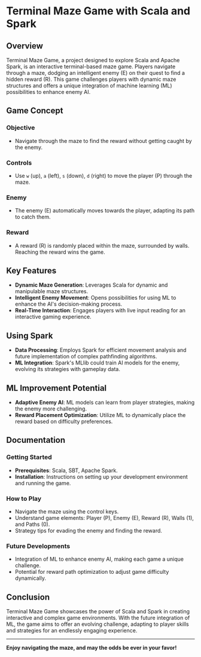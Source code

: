 # Terminal Maze Game with Scala and Spark

## Overview
Terminal Maze Game, a project designed to explore Scala and Apache Spark, is an interactive terminal-based maze game. Players navigate through a maze, dodging an intelligent enemy (E) on their quest to find a hidden reward (R). This game challenges players with dynamic maze structures and offers a unique integration of machine learning (ML) possibilities to enhance enemy AI.

## Game Concept

### Objective
- Navigate through the maze to find the reward without getting caught by the enemy.

### Controls
- Use `w` (up), `a` (left), `s` (down), `d` (right) to move the player (P) through the maze.

### Enemy
- The enemy (E) automatically moves towards the player, adapting its path to catch them.

### Reward
- A reward (R) is randomly placed within the maze, surrounded by walls. Reaching the reward wins the game.

## Key Features

- **Dynamic Maze Generation**: Leverages Scala for dynamic and manipulable maze structures.
- **Intelligent Enemy Movement**: Opens possibilities for using ML to enhance the AI's decision-making process.
- **Real-Time Interaction**: Engages players with live input reading for an interactive gaming experience.

## Using Spark

- **Data Processing**: Employs Spark for efficient movement analysis and future implementation of complex pathfinding algorithms.
- **ML Integration**: Spark's MLlib could train AI models for the enemy, evolving its strategies with gameplay data.

## ML Improvement Potential

- **Adaptive Enemy AI**: ML models can learn from player strategies, making the enemy more challenging.
- **Reward Placement Optimization**: Utilize ML to dynamically place the reward based on difficulty preferences.

## Documentation

### Getting Started

- **Prerequisites**: Scala, SBT, Apache Spark.
- **Installation**: Instructions on setting up your development environment and running the game.

### How to Play

- Navigate the maze using the control keys.
- Understand game elements: Player (P), Enemy (E), Reward (R), Walls (1), and Paths (0).
- Strategy tips for evading the enemy and finding the reward.

### Future Developments

- Integration of ML to enhance enemy AI, making each game a unique challenge.
- Potential for reward path optimization to adjust game difficulty dynamically.

## Conclusion

Terminal Maze Game showcases the power of Scala and Spark in creating interactive and complex game environments. With the future integration of ML, the game aims to offer an evolving challenge, adapting to player skills and strategies for an endlessly engaging experience.

---

**Enjoy navigating the maze, and may the odds be ever in your favor!**
